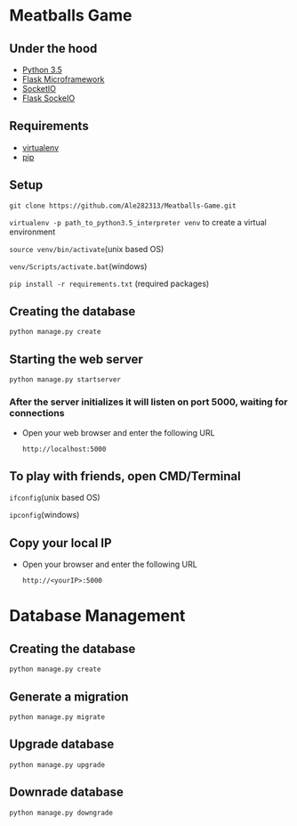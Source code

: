 # Meatballs Game

## Under the hood
- [Python 3.5](python.org)
- [Flask Microframework](flask.pocoo.org)
- [SocketIO](socket.io)
- [Flask SockeIO](flask-socketio.readthedocs.io/en/latest/)

## Requirements
- [virtualenv](http://docs.python-guide.org/en/latest/dev/virtualenvs/)
- [pip](https://pip.readthedocs.org/en/stable/)

## Setup
`git clone https://github.com/Ale282313/Meatballs-Game.git`

`virtualenv -p path_to_python3.5_interpreter venv` to create a virtual environment

`source venv/bin/activate`(unix based OS)

`venv/Scripts/activate.bat`(windows)

`pip install -r requirements.txt` (required packages)

## Creating the database
`python manage.py create`

## Starting the web server
`python manage.py startserver`

### After the server initializes it will listen on port 5000, waiting for connections
* Open your web browser and enter the following URL
    
    `http://localhost:5000`
  
## To play with friends, open CMD/Terminal

`ifconfig`(unix based OS)

`ipconfig`(windows)

## Copy your local IP
* Open your browser and enter the following URL

    `http://<yourIP>:5000`


# Database Management

## Creating the database
`python manage.py create`

## Generate a migration
`python manage.py migrate`

## Upgrade database
`python manage.py upgrade`

## Downrade database
`python manage.py downgrade`